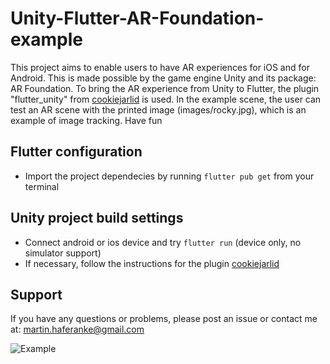 # Unity-Flutter-AR-Foundation-example
This project aims to enable users to have AR experiences for iOS and for Android. This is made possible by the game engine Unity and its package: AR Foundation. 
To bring the AR experience from Unity to Flutter, the plugin "flutter_unity" from [cookiejarlid](https://github.com/Glartek/flutter-unity/commits?author=cookiejarlid) is used. 
In the example scene, the user can test an AR scene with the printed image (images/rocky.jpg), which is an example of image tracking. Have fun

## Flutter configuration
* Import the project dependecies by running `flutter pub get` from your terminal

## Unity project build settings
* Connect android or ios device and try `flutter run` (device only, no simulator support)
* If necessary, follow the instructions for the plugin [cookiejarlid](https://github.com/Glartek/flutter-unity/)

## Support
If you have any questions or problems, please post an issue or contact me at: [martin.haferanke@gmail.com](mailto:martin.haferanke@gmail.com)
 
 
 ![Example](https://www.icloud.com/iclouddrive/0PaxV94GoAsXg0czg9MitEbAg#Ohne_Titel "Example")
